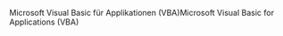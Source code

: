 <span data-ttu-id="f2d14-101">Microsoft Visual Basic für Applikationen (VBA)</span><span class="sxs-lookup"><span data-stu-id="f2d14-101">Microsoft Visual Basic for Applications (VBA)</span></span>
